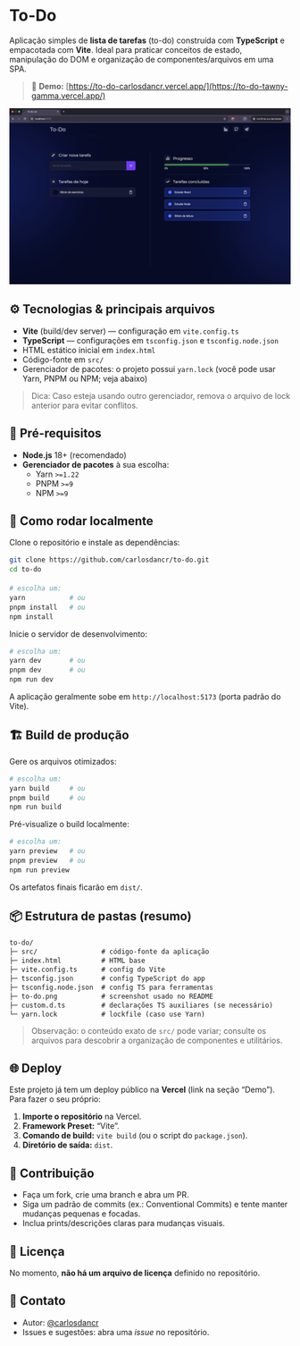 # To-Do

Aplicação simples de **lista de tarefas** (to-do) construída com **TypeScript** e empacotada com **Vite**. Ideal para praticar conceitos de estado, manipulação do DOM e organização de componentes/arquivos em uma SPA.

> 🔗 **Demo:** [https://to-do-carlosdancr.vercel.app/](https://to-do-tawny-gamma.vercel.app/)

![Screenshot da aplicação](./to-do.png)

## ⚙️ Tecnologias & principais arquivos

- **Vite** (build/dev server) — configuração em `vite.config.ts`
- **TypeScript** — configurações em `tsconfig.json` e `tsconfig.node.json`
- HTML estático inicial em `index.html`
- Código-fonte em `src/`
- Gerenciador de pacotes: o projeto possui `yarn.lock` (você pode usar Yarn, PNPM ou NPM; veja abaixo)

> Dica: Caso esteja usando outro gerenciador, remova o arquivo de lock anterior para evitar conflitos.

## 🧰 Pré-requisitos

- **Node.js** 18+ (recomendado)  
- **Gerenciador de pacotes** à sua escolha:
  - Yarn `>=1.22`
  - PNPM `>=9`
  - NPM `>=9`

## 🚀 Como rodar localmente

Clone o repositório e instale as dependências:

```bash
git clone https://github.com/carlosdancr/to-do.git
cd to-do

# escolha um:
yarn           # ou
pnpm install   # ou
npm install
```

Inicie o servidor de desenvolvimento:

```bash
# escolha um:
yarn dev       # ou
pnpm dev       # ou
npm run dev
```

A aplicação geralmente sobe em `http://localhost:5173` (porta padrão do Vite).

## 🏗️ Build de produção

Gere os arquivos otimizados:

```bash
# escolha um:
yarn build     # ou
pnpm build     # ou
npm run build
```

Pré-visualize o build localmente:

```bash
# escolha um:
yarn preview   # ou
pnpm preview   # ou
npm run preview
```

Os artefatos finais ficarão em `dist/`.

## 📦 Estrutura de pastas (resumo)

```
to-do/
├─ src/                # código-fonte da aplicação
├─ index.html          # HTML base
├─ vite.config.ts      # config do Vite
├─ tsconfig.json       # config TypeScript do app
├─ tsconfig.node.json  # config TS para ferramentas
├─ to-do.png           # screenshot usado no README
├─ custom.d.ts         # declarações TS auxiliares (se necessário)
└─ yarn.lock           # lockfile (caso use Yarn)
```

> Observação: o conteúdo exato de `src/` pode variar; consulte os arquivos para descobrir a organização de componentes e utilitários.

## 🌐 Deploy

Este projeto já tem um deploy público na **Vercel** (link na seção “Demo”). Para fazer o seu próprio:

1. **Importe o repositório** na Vercel.
2. **Framework Preset:** “Vite”.
3. **Comando de build:** `vite build` (ou o script do `package.json`).
4. **Diretório de saída:** `dist`.

## 🤝 Contribuição

- Faça um fork, crie uma branch e abra um PR.
- Siga um padrão de commits (ex.: Conventional Commits) e tente manter mudanças pequenas e focadas.
- Inclua prints/descrições claras para mudanças visuais.

## 📝 Licença

No momento, **não há um arquivo de licença** definido no repositório.

## 📣 Contato

- Autor: [@carlosdancr](https://github.com/carlosdancr)
- Issues e sugestões: abra uma _issue_ no repositório.
